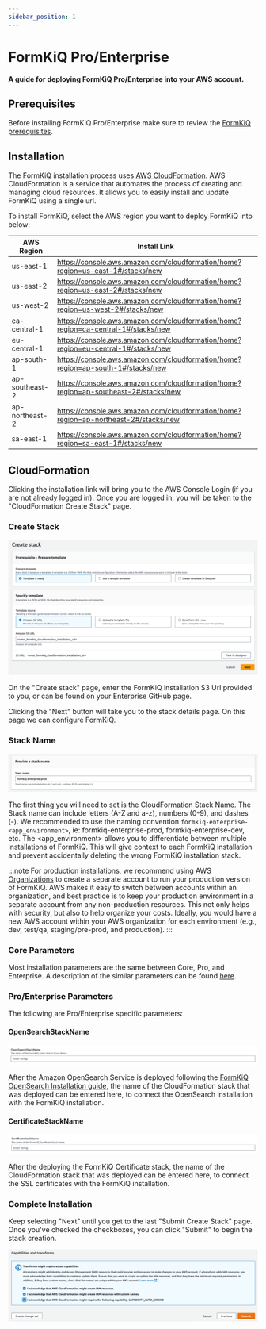 ```yaml
---
sidebar_position: 1
---
```


# FormKiQ Pro/Enterprise

**A guide for deploying FormKiQ Pro/Enterprise into your AWS account.**

## Prerequisites

Before installing FormKiQ Pro/Enterprise make sure to review the [FormKiQ prerequisites](/docs/getting-started/quick-start#prerequisites).

## Installation

The FormKiQ installation process uses [AWS CloudFormation](https://docs.aws.amazon.com/cloudformation). AWS CloudFormation is a service that automates the process of creating and managing cloud resources. It allows you to easily install and update FormKiQ using a single url.

To install FormKiQ, select the AWS region you want to deploy FormKiQ into below:

| AWS Region    | Install Link |
| -------- | ------- |
| us-east-1 | https://console.aws.amazon.com/cloudformation/home?region=us-east-1#/stacks/new|
| us-east-2 | https://console.aws.amazon.com/cloudformation/home?region=us-east-2#/stacks/new|
| us-west-2 | https://console.aws.amazon.com/cloudformation/home?region=us-west-2#/stacks/new|
| ca-central-1 | https://console.aws.amazon.com/cloudformation/home?region=ca-central-1#/stacks/new|
| eu-central-1 | https://console.aws.amazon.com/cloudformation/home?region=eu-central-1#/stacks/new|
| ap-south-1 | https://console.aws.amazon.com/cloudformation/home?region=ap-south-1#/stacks/new|
| ap-southeast-2 | https://console.aws.amazon.com/cloudformation/home?region=ap-southeast-2#/stacks/new|
| ap-northeast-2 | https://console.aws.amazon.com/cloudformation/home?region=ap-northeast-2#/stacks/new|
| sa-east-1 | https://console.aws.amazon.com/cloudformation/home?region=sa-east-1#/stacks/new|


## CloudFormation

Clicking the installation link will bring you to the AWS Console Login (if you are not already logged in). Once you are logged in, you will be taken to the "CloudFormation Create Stack" page. 

### Create Stack

![CloudFormation Create Stack](./img/cf-createstack.png)

On the "Create stack" page, enter the FormKiQ installation S3 Url provided to you, or can be found on your Enterprise GitHub page.

Clicking the "Next" button will take you to the stack details page. On this page we can configure FormKiQ.

### Stack Name

![CloudFormation Stack Name](./img/cf-create-stack-name.png)

The first thing you will need to set is the CloudFormation Stack Name. The Stack name can include letters (A-Z and a-z), numbers (0-9), and dashes (-). We recommended to use the naming convention `formkiq-enterprise-<app_environment>`, ie: formkiq-enterprise-prod, formkiq-enterprise-dev, etc. The <app_environment> allows you to differentiate between multiple installations of FormKiQ. This will give context to each FormKiQ installation and prevent accidentally deleting the wrong FormKiQ installation stack.

:::note
For production installations, we recommend using [AWS Organizations](https://aws.amazon.com/organizations) to create a separate account to run your production version of FormKiQ. AWS makes it easy to switch between accounts within an organization, and best practice is to keep your production environment in a separate account from any non-production resources. This not only helps with security, but also to help organize your costs. Ideally, you would have a new AWS account within your AWS organization for each environment (e.g., dev, test/qa, staging/pre-prod, and production).
:::

### Core Parameters

Most installation parameters are the same between Core, Pro, and Enterprise. A description of the similar parameters can be found [here](/docs/getting-started/quick-start#set-admin-email).

### Pro/Enterprise Parameters

The following are Pro/Enterprise specific parameters:

#### OpenSearchStackName

![Opensearch Stack Name](./img/cf-opensearch-stackname.png)

After the Amazon OpenSearch Service is deployed following the [FormKiQ OpenSearch Installation guide](/docs/pro-and-enterprise/installation/opensearch), the name of the CloudFormation stack that was deployed can be entered here, to connect the OpenSearch installation with the FormKiQ installation.

#### CertificateStackName

![Certificate Stack Name](./img/cf-certificate-stackname.png)

After the deploying the FormKiQ Certificate stack, the name of the CloudFormation stack that was deployed can be entered here, to connect the SSL certificates with the FormKiQ installation.

### Complete Installation

Keep selecting "Next" until you get to the last "Submit Create Stack" page. Once you've checked the checkboxes, you can click "Submit" to begin the stack creation.

![Create CloudFormation Stack](./img/cf-create-stack-submit.png)